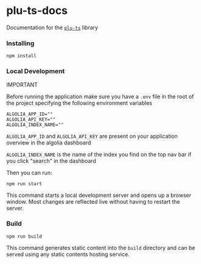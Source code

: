 # plu-ts-docs

Documentation for the [`plu-ts`](https://github.com/HarmonicLabs/plu-ts) library

### Installing
```
npm install
```

### Local Development

IMPORTANT

Before running the application make sure you have a `.env` file in the root of the project specifying the following environment variables

```
ALGOLIA_APP_ID=""
ALGOLIA_API_KEY=""
ALGOLIA_INDEX_NAME=""
```

`ALGOLIA_APP_ID` and `ALGOLIA_API_KEY` are present on your application overview in the algolia dashboard

`ALGOLIA_INDEX_NAME` is the name of the index you find on the top nav bar if you click "search" in the dashboard

Then you can run:

```
npm run start
```

This command starts a local development server and opens up a browser window. Most changes are reflected live without having to restart the server.

### Build

```
npm run build
```

This command generates static content into the `build` directory and can be served using any static contents hosting service.
